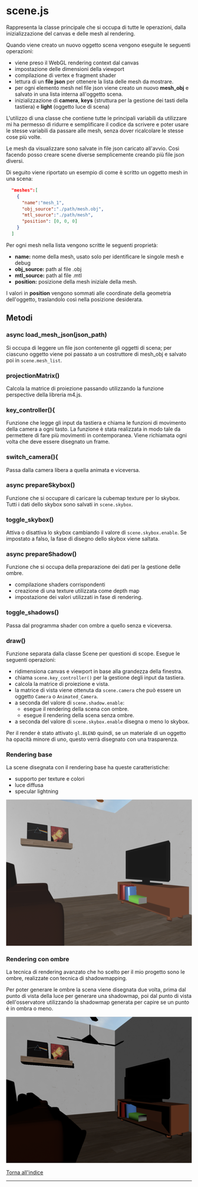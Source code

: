# scene.js
Rappresenta la classe principale che si occupa di tutte le operazioni, dalla inizializzazione del canvas e delle mesh al rendering.

Quando viene creato un nuovo oggetto scena vengono eseguite le seguenti operazioni:

* viene preso il WebGL rendering context dal canvas 
* impostazione delle dimensioni della viewport
* compilazione di vertex e fragment shader
* lettura di un **file json** per ottenere la lista delle mesh da mostrare.
* per ogni elemento mesh nel file json viene creato un nuovo **mesh_obj** e salvato in una lista interna all'oggetto scena.
* inizializzazione di **camera**, **keys** (struttura per la gestione dei tasti della tastiera) e **light** (oggetto luce di scena)

L'utilizzo di una classe che contiene tutte le principali variabili da utilizzare
mi ha permesso di ridurre e semplificare il codice da scrivere e poter usare le
stesse variabili da passare alle mesh, senza dover ricalcolare le stesse cose più volte.

Le mesh da visualizzare sono salvate in file json caricato all'avvio. Così facendo posso creare
scene diverse semplicemente creando più file json diversi.

Di seguito viene riportato un esempio di come è scritto un oggetto mesh in una scena:
```json
  "meshes":[
    {
      "name":"mesh_1",
      "obj_source":"./path/mesh.obj",
      "mtl_source":"./path/mesh",
      "position": [0, 0, 0]
    }
  ]
```

Per ogni mesh nella lista vengono scritte le seguenti proprietà:

* **name:** nome della mesh, usato solo per identificare le singole mesh e debug
* **obj_source:** path al file .obj
* **mtl_source:** path al file .mtl
* **position:** posizione della mesh iniziale della mesh. 

I valori in **position** vengono sommati alle coordinate della geometria dell'oggetto, traslandolo così nella posizione desiderata.


## Metodi

### async load_mesh_json(json_path)

Si occupa di leggere un file json contenente gli oggetti di scena; per ciascuno oggetto viene poi passato a un costruttore di mesh_obj e salvato poi in ```scene.mesh_list```.

### projectionMatrix()

Calcola la matrice di proiezione passando utilizzando la funzione perspective della libreria m4.js.

### key_controller(){

Funzione che legge gli input da tastiera e chiama le funzioni di movimento della camera a ogni tasto. La funzione è stata realizzata in modo tale da permettere di fare più movimenti in contemporanea. Viene richiamata ogni volta che deve essere disegnato un frame.

### switch_camera(){

Passa dalla camera libera a quella animata e viceversa.

### async prepareSkybox()

Funzione che si occupare di caricare la cubemap texture per lo skybox. Tutti i dati dello skybox sono salvati in ```scene.skybox```.

### toggle_skybox()

Attiva o disattiva lo skybox cambiando il valore di ```scene.skybox.enable```. Se impostato a falso, la fase di disegno dello skybox viene saltata.

### async prepareShadow()

Funzione che si occupa della preparazione dei dati per la gestione delle ombre.

* compilazione shaders corrispondenti
* creazione di una texture utilizzata come depth map
* impostazione dei valori utilizzati in fase di rendering.
 
### toggle_shadows()

Passa dal programma shader con ombre a quello senza e viceversa.

### draw()

Funzione separata dalla classe Scene per questioni di scope. Esegue le seguenti operazioni:

* ridimensiona canvas e viewport in base alla grandezza della finestra.
* chiama ```scene.key_controller()``` per la gestione degli input da tastiera.
* calcola la matrice di proiezione e vista.
* la matrice di vista viene ottenuta da ```scene.camera``` che può essere un oggetto ```Camera``` o ```Animated_Camera```.
* a seconda del valore di ```scene.shadow.enable```:
  * esegue il rendering della scena con ombre.
  * esegue il rendering della scena senza ombre.
* a seconda del valore di ```scene.skybox.enable``` disegna o meno lo skybox.

Per il render è stato attivato ``gl.BLEND`` quindi, se un materiale di un oggetto ha opacità minore di uno, questo verrà disegnato con una trasparenza.
  
### Rendering base

La scene disegnata con il rendering base ha queste caratteristiche:

* supporto per texture e colori
* luce diffusa
* specular lightning

![Rendering base](base.png "Scena disegnata con rendering base")


### Rendering con ombre

La tecnica di rendering avanzato che ho scelto per il mio progetto sono le ombre, realizzate con tecnica di shadowmapping.

Per poter generare le ombre la scena viene disegnata due volta, prima dal punto di vista della luce per generare una shadowmap, poi dal punto di vista dell'osservatore utilizzando la shadowmap generata per capire se un punto è in ombra o meno.

![Rendering con ombre](ombre.png "Stessa scena disegnata con le obre")


[Torna all'indice](#indice)

----